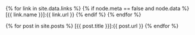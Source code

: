 {% for link in site.data.links %}
{% if node.meta == false and node.data %}
[{{ link.name }}]:{{ link.url }}
{% endif %}
{% endfor %}

{% for post in site.posts %}
[{{ post.title }}]:{{ post.url }}
{% endfor %}